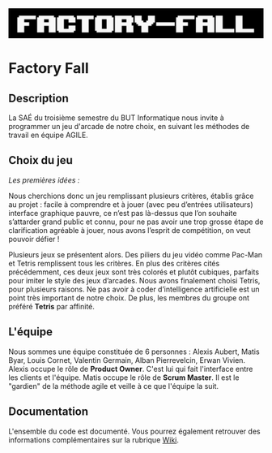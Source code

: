 <img src="src/main/resources/factoryfall/images/titre.png" alt="Logo Factory Fall">

# Factory Fall
## Description
La SAÉ du troisième semestre du BUT Informatique nous invite à programmer un jeu d'arcade de notre choix, en suivant les méthodes de travail en équipe AGILE.

## Choix du jeu
*Les premières idées :*

Nous cherchions donc un jeu remplissant plusieurs critères, établis grâce au projet :
facile à comprendre et à jouer (avec peu d’entrées utilisateurs)
interface graphique pauvre, ce n’est pas là-dessus que l’on souhaite s’attarder
grand public et connu, pour ne pas avoir une trop grosse étape de clarification
agréable à jouer, nous avons l’esprit de compétition, on veut pouvoir défier !

Plusieurs jeux se présentent alors. Des piliers du jeu vidéo comme Pac-Man et Tetris remplissent tous les critères. En plus des critères cités précédemment, ces deux jeux sont très colorés et plutôt cubiques, parfaits pour imiter le style des jeux d’arcades.
Nous avons finalement choisi Tetris, pour plusieurs raisons. Ne pas avoir à coder d’intelligence artificielle est un point très important de notre choix. De plus, les membres du groupe ont préféré __Tetris__ par affinité.

## L'équipe
Nous sommes une équipe constituée de 6 personnes :
Alexis Aubert, Matis Byar, Louis Cornet, Valentin Germain, Alban Pierrevelcin, Erwan Vivien.
Alexis occupe le rôle de **Product Owner**. C'est lui qui fait l'interface entre les clients et l'équipe.
Matis occupe le rôle de **Scrum Master**. Il est le "gardien" de la méthode agile et veille à ce que l'équipe la suit. 

## Documentation
L'ensemble du code est documenté. Vous pourrez également retrouver des informations complémentaires sur la rubrique <a href="https://gitlabinfo.iutmontp.univ-montp2.fr/sae-tetris/main/-/wikis/home">Wiki</a>.
